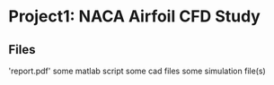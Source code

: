 # Project1: NACA Airfoil CFD Study

## Files
'report.pdf'
some matlab script
some cad files
some simulation file(s)
